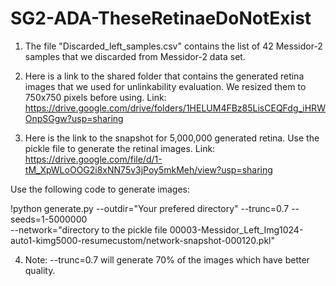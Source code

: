 # SG2-ADA-TheseRetinaeDoNotExist


1) The file "Discarded_left_samples.csv" contains the list of 42 Messidor-2 samples that we discarded from Messidor-2 data set.

2) Here is a link to the shared folder that contains the generated retina images that we used for unlinkability evaluation. We resized them to 750x750 pixels before using.
Link: https://drive.google.com/drive/folders/1HELUM4FBz85LisCEQFdg_iHRWOnpSGgw?usp=sharing


3) Here is the link to the snapshot for 5,000,000 generated retina. Use the pickle file to generate the retinal images.
Link: https://drive.google.com/file/d/1-tM_XpWLoOOG2i8xNN75v3jPoy5mkMeh/view?usp=sharing

Use the following code to generate images:


!python generate.py --outdir="Your prefered directory" --trunc=0.7 --seeds=1-5000000 \
    --network="directory to the pickle file 00003-Messidor_Left_Img1024-auto1-kimg5000-resumecustom/network-snapshot-000120.pkl"
    
4) Note: --trunc=0.7 will generate 70% of the images which have better quality.
